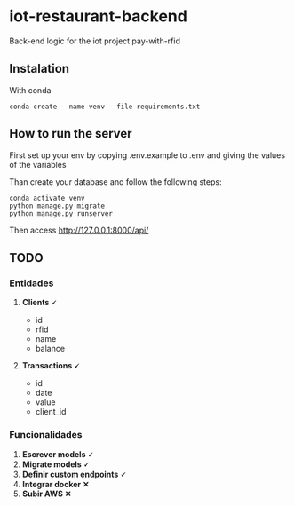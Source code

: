 # iot-restaurant-backend

Back-end logic for the iot project pay-with-rfid

## Instalation

With conda

```shell
conda create --name venv --file requirements.txt
```

## How to run the server

First set up your env by copying .env.example to .env and giving the values of the variables

Than create your database and follow the following steps:

```shell
conda activate venv
python manage.py migrate
python manage.py runserver
```

Then access <http://127.0.0.1:8000/api/>

## TODO

### Entidades

1. **Clients 🗸**
    - id
    - rfid
    - name
    - balance

2. **Transactions 🗸**
    - id
    - date
    - value
    - client_id

### Funcionalidades

1. **Escrever models 🗸**
2. **Migrate models 🗸**
3. **Definir custom endpoints 🗸**
4. **Integrar docker ✕**
5. **Subir AWS ✕**

